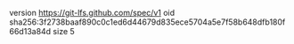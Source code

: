 version https://git-lfs.github.com/spec/v1
oid sha256:3f2738baaf890c0c1ed6d44679d835ece5704a5e7f58b648dfb180f66d13a84d
size 5
